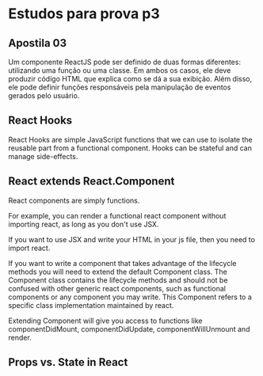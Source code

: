
# Estudos para prova p3

## Apostila 03
Um componente ReactJS pode ser definido de duas formas diferentes: utilizando
uma função ou uma classe. Em ambos os casos, ele deve produzir código HTML que
explica como se dá a sua exibição. Além disso, ele pode definir funções
responsáveis pela manipulação de eventos gerados pelo usuário.

## React Hooks
React Hooks are simple JavaScript functions that we can use to isolate the reusable part from a functional component. Hooks can be stateful and can manage side-effects.

## React extends React.Component
React components are simply functions.

For example, you can render a functional react component without importing react, as long as you don't use JSX.

If you want to use JSX and write your HTML in your js file, then you need to import react.

If you want to write a component that takes advantage of the lifecycle methods you will need to extend the default Component class. The Component class contains the lifecycle methods and should not be confused with other generic react components, such as functional components or any component you may write. This Component refers to a specific class implementation maintained by react.

Extending Component will give you access to functions like componentDidMount, componentDidUpdate, componentWillUnmount and render.

## Props vs. State in React 


